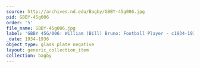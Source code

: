 ```yaml
---
source: http://archives.nd.edu/Bagby/GBBY-45g006.jpg
pid: GBBY-45g006
order: '5'
file_name: GBBY-45g006.jpg
label: 'GBBY 45G/006: William (Bill) Bruno: Football Player - c1934-1936'
_date: 1934-1936
object_type: glass plate negative
layout: generic_collection_item
collection: bagby
---
```


